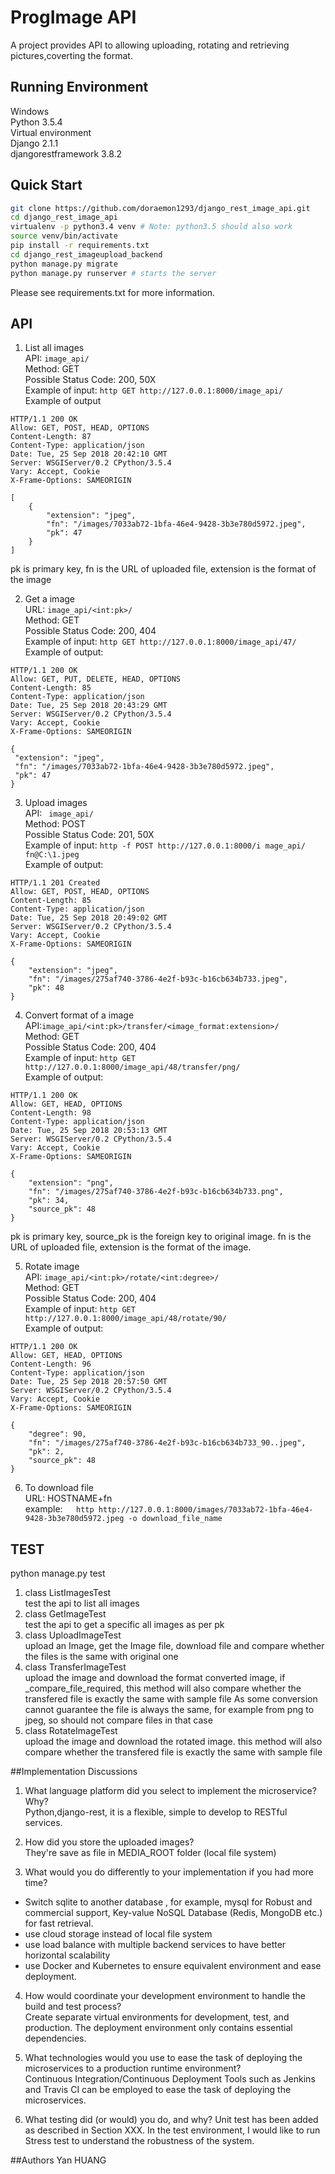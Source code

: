 

# ProgImage API

A project provides API to allowing uploading, rotating and retrieving pictures,coverting the format.

## Running Environment
Windows  
Python 3.5.4  
Virtual environment  
Django 2.1.1  
djangorestframework 3.8.2  


## Quick Start

```bash
git clone https://github.com/doraemon1293/django_rest_image_api.git
cd django_rest_image_api
virtualenv -p python3.4 venv # Note: python3.5 should also work
source venv/bin/activate
pip install -r requirements.txt
cd django_rest_imageupload_backend
python manage.py migrate
python manage.py runserver # starts the server 
```
Please see requirements.txt for more information.

## API

1.  List all images  
   API: ``` image_api/  ```  
   Method: GET  
   Possible Status Code: 200, 50X  
   Example of input: ```http GET http://127.0.0.1:8000/image_api/```  
   Example of output  
```
HTTP/1.1 200 OK
Allow: GET, POST, HEAD, OPTIONS
Content-Length: 87
Content-Type: application/json
Date: Tue, 25 Sep 2018 20:42:10 GMT
Server: WSGIServer/0.2 CPython/3.5.4
Vary: Accept, Cookie
X-Frame-Options: SAMEORIGIN

[
    {
        "extension": "jpeg",
        "fn": "/images/7033ab72-1bfa-46e4-9428-3b3e780d5972.jpeg",
        "pk": 47
    }
]

```
pk is primary key, fn is the URL of uploaded file, extension is the format of the image  

2.  Get a image  
  URL: ```image_api/<int:pk>/  ```  
   Method: GET  
   Possible Status Code: 200, 404  
   Example of input: ```http GET http://127.0.0.1:8000/image_api/47/```  
   Example of output:  
   ```
   HTTP/1.1 200 OK
Allow: GET, PUT, DELETE, HEAD, OPTIONS
Content-Length: 85
Content-Type: application/json
Date: Tue, 25 Sep 2018 20:43:29 GMT
Server: WSGIServer/0.2 CPython/3.5.4
Vary: Accept, Cookie
X-Frame-Options: SAMEORIGIN

{
    "extension": "jpeg",
    "fn": "/images/7033ab72-1bfa-46e4-9428-3b3e780d5972.jpeg",
    "pk": 47
}
```


3.  Upload images  
    API: ``` image_api/```  
   Method: POST  
   Possible Status Code: 201, 50X  
Example of input: ```http -f POST http://127.0.0.1:8000/i
mage_api/ fn@C:\1.jpeg```  
Example of output:  
```
HTTP/1.1 201 Created
Allow: GET, POST, HEAD, OPTIONS
Content-Length: 85
Content-Type: application/json
Date: Tue, 25 Sep 2018 20:49:02 GMT
Server: WSGIServer/0.2 CPython/3.5.4
Vary: Accept, Cookie
X-Frame-Options: SAMEORIGIN

{
    "extension": "jpeg",
    "fn": "/images/275af740-3786-4e2f-b93c-b16cb634b733.jpeg",
    "pk": 48
}
```
4.  Convert format of a image  
    API:```image_api/<int:pk>/transfer/<image_format:extension>/```  
   Method: GET  
   Possible Status Code: 200, 404  
Example of input: ```http GET  http://127.0.0.1:8000/image_api/48/transfer/png/```  
Example of output:  
```
HTTP/1.1 200 OK
Allow: GET, HEAD, OPTIONS
Content-Length: 98
Content-Type: application/json
Date: Tue, 25 Sep 2018 20:53:13 GMT
Server: WSGIServer/0.2 CPython/3.5.4
Vary: Accept, Cookie
X-Frame-Options: SAMEORIGIN

{
    "extension": "png",
    "fn": "/images/275af740-3786-4e2f-b93c-b16cb634b733.png",
    "pk": 34,
    "source_pk": 48
}
```
pk is primary key, source_pk is the foreign key to original image. fn is the URL of uploaded file, extension is the format of the image.

5.  Rotate image  
    API: ```image_api/<int:pk>/rotate/<int:degree>/```  
   Method: GET  
   Possible Status Code: 200, 404  
Example of input: ```http GET  http://127.0.0.1:8000/image_api/48/rotate/90/```  
Example of output:  
```
HTTP/1.1 200 OK
Allow: GET, HEAD, OPTIONS
Content-Length: 96
Content-Type: application/json
Date: Tue, 25 Sep 2018 20:57:50 GMT
Server: WSGIServer/0.2 CPython/3.5.4
Vary: Accept, Cookie
X-Frame-Options: SAMEORIGIN

{
    "degree": 90,
    "fn": "/images/275af740-3786-4e2f-b93c-b16cb634b733_90..jpeg",
    "pk": 2,
    "source_pk": 48
}
```
6.  To download file  
  URL: HOSTNAME+fn  
  example:```  
    http http://127.0.0.1:8000/images/7033ab72-1bfa-46e4-9428-3b3e780d5972.jpeg -o download_file_name```
    

## TEST
python manage.py test
1. class ListImagesTest  
  test the api to list all images  
2. class GetImageTest  
  test the api to get a specific all images as per pk  
3. class UploadImageTest  
  upload an Image, get the Image file, download file and compare whether the files is the same with original one  
4. class TransferImageTest  
  upload the image and download the format converted image,
  if _compare_file_required, this method will also compare whether the transfered file is exactly the same with sample file
  As some conversion cannot guarantee the file is always the same, for example from png to jpeg, so should not compare files in that case  
5. class RotateImageTest  
  upload the image and download the rotated image. this method will also compare whether the transfered file is exactly the same with sample file  


##Implementation Discussions
1. What language platform did you select to implement the microservice? Why?  
    Python,django-rest, it is a flexible, simple to develop to RESTful services.  
    
2. How did you store the uploaded images?  
    They're save as file in MEDIA_ROOT folder (local file system)  
    
3. What would you do differently to your implementation if you had more time?  
  - Switch sqlite to another database , for example, mysql for Robust and commercial support, Key-value NoSQL Database (Redis, MongoDB etc.) for fast retrieval.  
  - use cloud storage instead of local file system  
  - use load balance with multiple backend services to have better horizontal scalability  
  - use Docker and Kubernetes to ensure equivalent environment and ease deployment.  


4. How would coordinate your development environment to handle the build and test process?  
    Create separate virtual environments for development, test, and production.  The deployment environment only contains essential dependencies.  

5. What technologies would you use to ease the task of deploying the microservices to a production runtime environment?  
    Continuous Integration/Continuous Deployment Tools such as Jenkins and Travis CI can be employed to ease the task of deploying the microservices.  

6. What testing did (or would) you do, and why?
    Unit test has been added as described in Section XXX.  In the test environment, I would like to run Stress test to understand the robustness of the system.



##Authors
Yan HUANG
